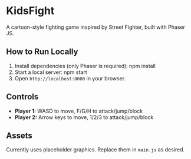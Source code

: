 # KidsFight

A cartoon-style fighting game inspired by Street Fighter, built with Phaser JS.

## How to Run Locally

1. Install dependencies (only Phaser is required):
   npm install
2. Start a local server:
   npm start
3. Open `http://localhost:8080` in your browser.

## Controls
- **Player 1:** WASD to move, F/G/H to attack/jump/block
- **Player 2:** Arrow keys to move, 1/2/3 to attack/jump/block

## Assets
Currently uses placeholder graphics. Replace them in `main.js` as desired.
